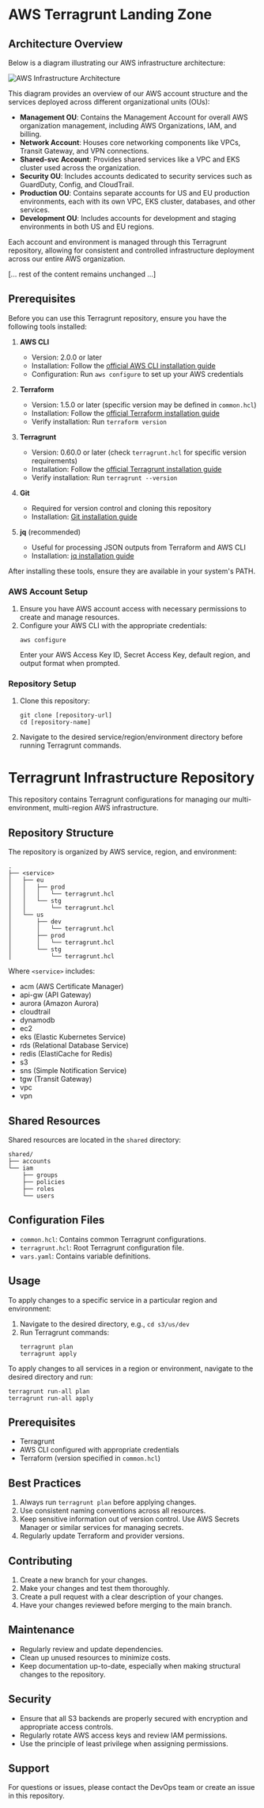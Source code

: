 # AWS Terragrunt Landing Zone

## Architecture Overview

Below is a diagram illustrating our AWS infrastructure architecture:

![AWS Infrastructure Architecture](./aws_infrastructure_architecture.png)

This diagram provides an overview of our AWS account structure and the services deployed across different organizational units (OUs):

- **Management OU**: Contains the Management Account for overall AWS organization management, including AWS Organizations, IAM, and billing.
- **Network Account**: Houses core networking components like VPCs, Transit Gateway, and VPN connections.
- **Shared-svc Account**: Provides shared services like a VPC and EKS cluster used across the organization.
- **Security OU**: Includes accounts dedicated to security services such as GuardDuty, Config, and CloudTrail.
- **Production OU**: Contains separate accounts for US and EU production environments, each with its own VPC, EKS cluster, databases, and other services.
- **Development OU**: Includes accounts for development and staging environments in both US and EU regions.

Each account and environment is managed through this Terragrunt repository, allowing for consistent and controlled infrastructure deployment across our entire AWS organization.

[... rest of the content remains unchanged ...]

## Prerequisites

Before you can use this Terragrunt repository, ensure you have the following tools installed:

1. **AWS CLI**
   - Version: 2.0.0 or later
   - Installation: Follow the [official AWS CLI installation guide](https://docs.aws.amazon.com/cli/latest/userguide/cli-chap-install.html)
   - Configuration: Run `aws configure` to set up your AWS credentials

2. **Terraform**
   - Version: 1.5.0 or later (specific version may be defined in `common.hcl`)
   - Installation: Follow the [official Terraform installation guide](https://learn.hashicorp.com/tutorials/terraform/install-cli)
   - Verify installation: Run `terraform version`

3. **Terragrunt**
   - Version: 0.60.0 or later (check `terragrunt.hcl` for specific version requirements)
   - Installation: Follow the [official Terragrunt installation guide](https://terragrunt.gruntwork.io/docs/getting-started/install/)
   - Verify installation: Run `terragrunt --version`

4. **Git**
   - Required for version control and cloning this repository
   - Installation: [Git installation guide](https://git-scm.com/book/en/v2/Getting-Started-Installing-Git)

5. **jq** (recommended)
   - Useful for processing JSON outputs from Terraform and AWS CLI
   - Installation: [jq installation guide](https://stedolan.github.io/jq/download/)

After installing these tools, ensure they are available in your system's PATH.

### AWS Account Setup

1. Ensure you have AWS account access with necessary permissions to create and manage resources.
2. Configure your AWS CLI with the appropriate credentials:
   ```
   aws configure
   ```
   Enter your AWS Access Key ID, Secret Access Key, default region, and output format when prompted.

### Repository Setup

1. Clone this repository:
   ```
   git clone [repository-url]
   cd [repository-name]
   ```
2. Navigate to the desired service/region/environment directory before running Terragrunt commands.

# Terragrunt Infrastructure Repository

This repository contains Terragrunt configurations for managing our multi-environment, multi-region AWS infrastructure.

## Repository Structure

The repository is organized by AWS service, region, and environment:

```
.
├── <service>
│   ├── eu
│   │   ├── prod
│   │   │   └── terragrunt.hcl
│   │   └── stg
│   │       └── terragrunt.hcl
│   └── us
│       ├── dev
│       │   └── terragrunt.hcl
│       ├── prod
│       │   └── terragrunt.hcl
│       └── stg
│           └── terragrunt.hcl
```

Where `<service>` includes:
- acm (AWS Certificate Manager)
- api-gw (API Gateway)
- aurora (Amazon Aurora)
- cloudtrail
- dynamodb
- ec2
- eks (Elastic Kubernetes Service)
- rds (Relational Database Service)
- redis (ElastiCache for Redis)
- s3
- sns (Simple Notification Service)
- tgw (Transit Gateway)
- vpc
- vpn

## Shared Resources

Shared resources are located in the `shared` directory:

```
shared/
├── accounts
└── iam
    ├── groups
    ├── policies
    ├── roles
    └── users
```

## Configuration Files

- `common.hcl`: Contains common Terragrunt configurations.
- `terragrunt.hcl`: Root Terragrunt configuration file.
- `vars.yaml`: Contains variable definitions.

## Usage

To apply changes to a specific service in a particular region and environment:

1. Navigate to the desired directory, e.g., `cd s3/us/dev`
2. Run Terragrunt commands:
   ```
   terragrunt plan
   terragrunt apply
   ```

To apply changes to all services in a region or environment, navigate to the desired directory and run:

```
terragrunt run-all plan
terragrunt run-all apply
```

## Prerequisites

- Terragrunt
- AWS CLI configured with appropriate credentials
- Terraform (version specified in `common.hcl`)

## Best Practices

1. Always run `terragrunt plan` before applying changes.
2. Use consistent naming conventions across all resources.
3. Keep sensitive information out of version control. Use AWS Secrets Manager or similar services for managing secrets.
4. Regularly update Terraform and provider versions.

## Contributing

1. Create a new branch for your changes.
2. Make your changes and test them thoroughly.
3. Create a pull request with a clear description of your changes.
4. Have your changes reviewed before merging to the main branch.

## Maintenance

- Regularly review and update dependencies.
- Clean up unused resources to minimize costs.
- Keep documentation up-to-date, especially when making structural changes to the repository.

## Security

- Ensure that all S3 backends are properly secured with encryption and appropriate access controls.
- Regularly rotate AWS access keys and review IAM permissions.
- Use the principle of least privilege when assigning permissions.

## Support

For questions or issues, please contact the DevOps team or create an issue in this repository.